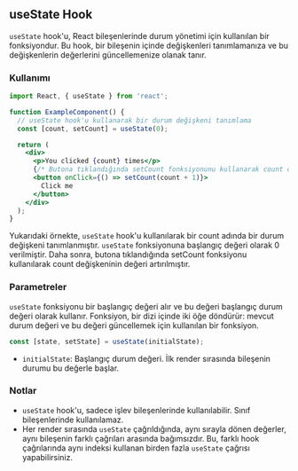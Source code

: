 ## useState Hook

`useState` hook'u, React bileşenlerinde durum yönetimi için kullanılan bir fonksiyondur. Bu hook, bir bileşenin içinde değişkenleri tanımlamanıza ve bu değişkenlerin değerlerini güncellemenize olanak tanır.

### Kullanımı

```jsx
import React, { useState } from 'react';

function ExampleComponent() {
  // useState hook'u kullanarak bir durum değişkeni tanımlama
  const [count, setCount] = useState(0);

  return (
    <div>
      <p>You clicked {count} times</p>
      {/* Butona tıklandığında setCount fonksiyonunu kullanarak count değişkeninin değerini güncelleme */}
      <button onClick={() => setCount(count + 1)}>
        Click me
      </button>
    </div>
  );
}
```
Yukarıdaki örnekte, `useState`  hook'u kullanılarak bir count adında bir durum değişkeni tanımlanmıştır. `useState`  fonksiyonuna başlangıç değeri olarak 0 verilmiştir. Daha sonra, butona tıklandığında setCount fonksiyonu kullanılarak count değişkeninin değeri artırılmıştır.

### Parametreler

`useState` fonksiyonu bir başlangıç değeri alır ve bu değeri başlangıç durum değeri olarak kullanır. Fonksiyon, bir dizi içinde iki öğe döndürür: mevcut durum değeri ve bu değeri güncellemek için kullanılan bir fonksiyon.

```jsx
const [state, setState] = useState(initialState);
```
- `initialState`: Başlangıç durum değeri. İlk render sırasında bileşenin durumu bu değerle başlar.


### Notlar

- `useState` hook'u, sadece işlev bileşenlerinde kullanılabilir. Sınıf bileşenlerinde kullanılamaz.
- Her render sırasında `useState` çağrıldığında, aynı sırayla dönen değerler, aynı bileşenin farklı çağrıları arasında bağımsızdır. Bu, farklı hook çağrılarında aynı indeksi kullanan birden fazla `useState` çağrısı yapabilirsiniz.
